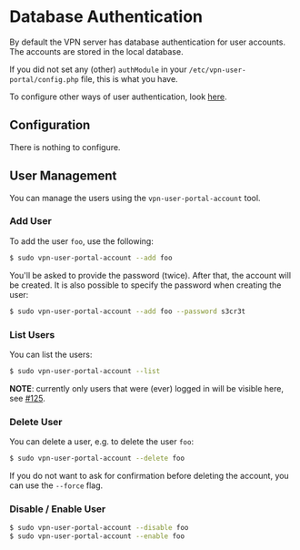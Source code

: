 # Database Authentication

By default the VPN server has database authentication for user accounts. The 
accounts are stored in the local database.

If you did not set any (other) `authModule` in your 
`/etc/vpn-user-portal/config.php` file, this is what you have.

To configure other ways of user authentication, look 
[here](PORTAL_CONFIG.md#authentication).

## Configuration

There is nothing to configure.

## User Management

You can manage the users using the `vpn-user-portal-account` tool.

### Add User

To add the user `foo`, use the following:

```bash
$ sudo vpn-user-portal-account --add foo
```

You'll be asked to provide the password (twice). After that, the account will
be created. It is also possible to specify the password when creating the user:

```bash
$ sudo vpn-user-portal-account --add foo --password s3cr3t
```

### List Users

You can list the users:

```bash
$ sudo vpn-user-portal-account --list
```

**NOTE**: currently only users that were (ever) logged in will be visible here, 
see [#125](https://todo.sr.ht/~eduvpn/server/125).

### Delete User

You can delete a user, e.g. to delete the user `foo`:

```bash
$ sudo vpn-user-portal-account --delete foo
```

If you do not want to ask for confirmation before deleting the account, you can 
use the `--force` flag.

### Disable / Enable User

```bash
$ sudo vpn-user-portal-account --disable foo
$ sudo vpn-user-portal-account --enable foo
```
